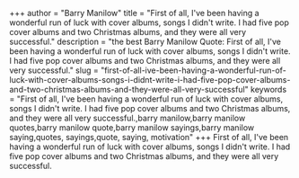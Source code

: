 +++
author = "Barry Manilow"
title = "First of all, I've been having a wonderful run of luck with cover albums, songs I didn't write. I had five pop cover albums and two Christmas albums, and they were all very successful."
description = "the best Barry Manilow Quote: First of all, I've been having a wonderful run of luck with cover albums, songs I didn't write. I had five pop cover albums and two Christmas albums, and they were all very successful."
slug = "first-of-all-ive-been-having-a-wonderful-run-of-luck-with-cover-albums-songs-i-didnt-write-i-had-five-pop-cover-albums-and-two-christmas-albums-and-they-were-all-very-successful"
keywords = "First of all, I've been having a wonderful run of luck with cover albums, songs I didn't write. I had five pop cover albums and two Christmas albums, and they were all very successful.,barry manilow,barry manilow quotes,barry manilow quote,barry manilow sayings,barry manilow saying,quotes, sayings,quote, saying, motivation"
+++
First of all, I've been having a wonderful run of luck with cover albums, songs I didn't write. I had five pop cover albums and two Christmas albums, and they were all very successful.
